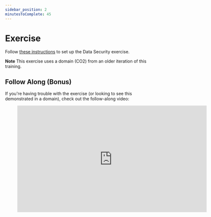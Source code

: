 ```yaml
---
sidebar_position: 2
minutesToComplete: 45
---
```


# Exercise

Follow [these instructions](https://github.com/VijayaDurgaN/data-security-exercise/tree/master) to set up the Data Security exercise.

**Note** This exercise uses a domain (CO2) from an older iteration of this training.

## Follow Along (Bonus)
If you're having trouble with the exercise (or looking to see this demonstrated in a domain), check out the follow-along video:

<div style={{textAlign: 'center'}} > 
<figure class="video-container">
    <iframe src="https://www.youtube.com/embed/Vnv9Tm2oD84" id="ytplayer"  allowtransparency="true" frameborder="0" scrolling="no" allowfullscreen="allowfullscreen" mozallowfullscreen webkitallowfullscreen oallowfullscreen msallowfullscreen width="620" height="349"></iframe>
</figure>
</div>